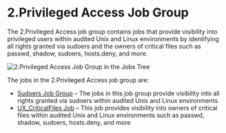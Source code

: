 # 2.Privileged Access Job Group

The 2.Privileged Access job group contains jobs that provide visibility into privileged users within
audited Unix and Linux environments by identifying all rights granted via sudoers and the owners of
critical files such as passwd, shadow, sudoers, hosts.deny, and more.

![2.Privileged Access Job Group in the Jobs Tree](/img/versioned_docs/accessanalyzer_11.6/accessanalyzer/admin/hostmanagement/jobstree.webp)

The jobs in the 2.Privileged Access job group are:

- [ Sudoers Job Group](/docs/accessanalyzer/11.6/solutions/unix/privilegedaccess/sudoers/overview.md)
  – The jobs in this job group provide visibility into all rights granted via sudoers within audited
  Unix and Linux environments
- [UX_CriticalFiles Job](/docs/accessanalyzer/11.6/solutions/unix/privilegedaccess/ux_criticalfiles.md)
  – This job provides visibility into owners of critical files within audited Unix and Linux
  environments such as passwd, shadow, sudoers, hosts.deny, and more

